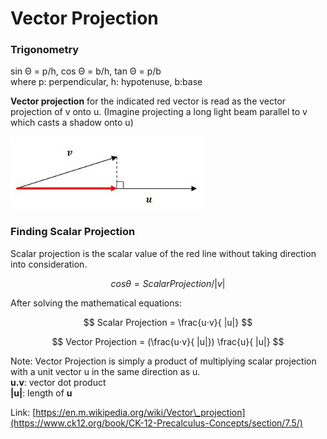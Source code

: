 # Vector Projection

### Trigonometry

sin Θ = p/h, cos Θ = b/h, tan Θ = p/b  
where p: perpendicular, h: hypotenuse, b:base

**Vector projection** for the indicated red vector is read as the vector projection of v onto u. \(Imagine projecting a long light beam parallel to v which casts a shadow onto u\)

![](../../../.gitbook/assets/vector_projection.JPG)

### Finding Scalar Projection

Scalar projection is the scalar value of the red line without taking direction into consideration.

$$
cosθ = ScalarProjection / |v|
$$

After solving the mathematical equations:

$$
Scalar Projection = \frac{u⋅v}{ |u|}
$$

$$
Vector Projection = (\frac{u⋅v}{ |u|}) \frac{u}{ |u|}
$$

Note: Vector Projection is simply a product of multiplying scalar projection with a unit vector u in the same direction as u.  
**u.v**: vector dot product  
**\|u\|**: length of **u**

Link: [https://en.m.wikipedia.org/wiki/Vector\_projection](https://www.ck12.org/book/CK-12-Precalculus-Concepts/section/7.5/)

